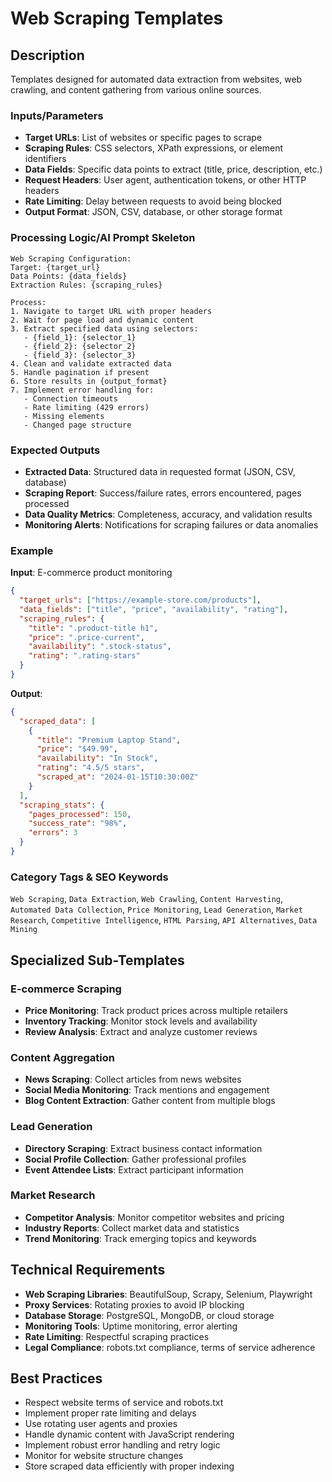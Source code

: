 # Web Scraping Templates

## Description
Templates designed for automated data extraction from websites, web crawling, and content gathering from various online sources.

### Inputs/Parameters
- **Target URLs**: List of websites or specific pages to scrape
- **Scraping Rules**: CSS selectors, XPath expressions, or element identifiers
- **Data Fields**: Specific data points to extract (title, price, description, etc.)
- **Request Headers**: User agent, authentication tokens, or other HTTP headers
- **Rate Limiting**: Delay between requests to avoid being blocked
- **Output Format**: JSON, CSV, database, or other storage format

### Processing Logic/AI Prompt Skeleton
```
Web Scraping Configuration:
Target: {target_url}
Data Points: {data_fields}
Extraction Rules: {scraping_rules}

Process:
1. Navigate to target URL with proper headers
2. Wait for page load and dynamic content
3. Extract specified data using selectors:
   - {field_1}: {selector_1}
   - {field_2}: {selector_2}
   - {field_3}: {selector_3}
4. Clean and validate extracted data
5. Handle pagination if present
6. Store results in {output_format}
7. Implement error handling for:
   - Connection timeouts
   - Rate limiting (429 errors)
   - Missing elements
   - Changed page structure
```

### Expected Outputs
- **Extracted Data**: Structured data in requested format (JSON, CSV, database)
- **Scraping Report**: Success/failure rates, errors encountered, pages processed
- **Data Quality Metrics**: Completeness, accuracy, and validation results
- **Monitoring Alerts**: Notifications for scraping failures or data anomalies

### Example
**Input**: E-commerce product monitoring
```json
{
  "target_urls": ["https://example-store.com/products"],
  "data_fields": ["title", "price", "availability", "rating"],
  "scraping_rules": {
    "title": ".product-title h1",
    "price": ".price-current",
    "availability": ".stock-status",
    "rating": ".rating-stars"
  }
}
```

**Output**:
```json
{
  "scraped_data": [
    {
      "title": "Premium Laptop Stand",
      "price": "$49.99",
      "availability": "In Stock",
      "rating": "4.5/5 stars",
      "scraped_at": "2024-01-15T10:30:00Z"
    }
  ],
  "scraping_stats": {
    "pages_processed": 150,
    "success_rate": "98%",
    "errors": 3
  }
}
```

### Category Tags & SEO Keywords
`Web Scraping`, `Data Extraction`, `Web Crawling`, `Content Harvesting`, `Automated Data Collection`, `Price Monitoring`, `Lead Generation`, `Market Research`, `Competitive Intelligence`, `HTML Parsing`, `API Alternatives`, `Data Mining`

## Specialized Sub-Templates

### E-commerce Scraping
- **Price Monitoring**: Track product prices across multiple retailers
- **Inventory Tracking**: Monitor stock levels and availability
- **Review Analysis**: Extract and analyze customer reviews

### Content Aggregation
- **News Scraping**: Collect articles from news websites
- **Social Media Monitoring**: Track mentions and engagement
- **Blog Content Extraction**: Gather content from multiple blogs

### Lead Generation
- **Directory Scraping**: Extract business contact information
- **Social Profile Collection**: Gather professional profiles
- **Event Attendee Lists**: Extract participant information

### Market Research
- **Competitor Analysis**: Monitor competitor websites and pricing
- **Industry Reports**: Collect market data and statistics
- **Trend Monitoring**: Track emerging topics and keywords

## Technical Requirements
- **Web Scraping Libraries**: BeautifulSoup, Scrapy, Selenium, Playwright
- **Proxy Services**: Rotating proxies to avoid IP blocking
- **Database Storage**: PostgreSQL, MongoDB, or cloud storage
- **Monitoring Tools**: Uptime monitoring, error alerting
- **Rate Limiting**: Respectful scraping practices
- **Legal Compliance**: robots.txt compliance, terms of service adherence

## Best Practices
- Respect website terms of service and robots.txt
- Implement proper rate limiting and delays
- Use rotating user agents and proxies
- Handle dynamic content with JavaScript rendering
- Implement robust error handling and retry logic
- Monitor for website structure changes
- Store scraped data efficiently with proper indexing
